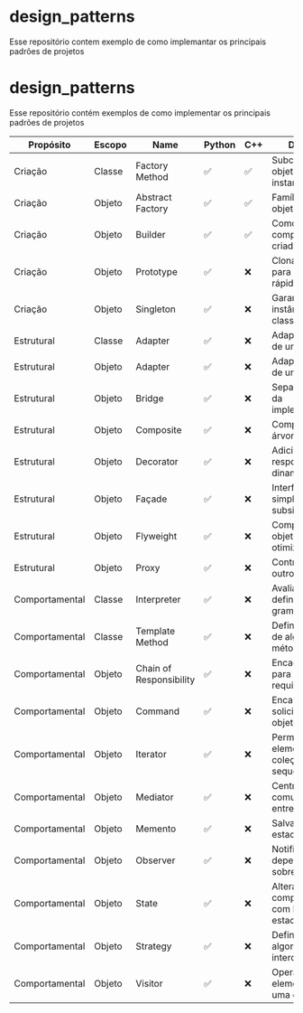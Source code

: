 # design_patterns
Esse repositório contem exemplo de como implemantar os principais padrões de projetos



# design_patterns
Esse repositório contém exemplos de como implementar os principais padrões de projetos

| Propósito     | Escopo  | Name                  | Python | C++  | Descrição                                      |
|--------------|---------|-----------------------|--------|------|------------------------------------------------|
| Criação      | Classe  | Factory Method        | ✅     | ✅   | Subclasse de objeto que é instanciada          |
| Criação      | Objeto  | Abstract Factory      | ✅     | ✅   | Famílias de objetos-produto                      |
| Criação      | Objeto  | Builder               | ✅     | ✅  | Como um objeto complexo é criado                 |
| Criação      | Objeto  | Prototype             | ✅     | ❌   | Clona objetos para criação rápida                |
| Criação      | Objeto  | Singleton             | ✅     | ❌   | Garante única instância de uma classe            |
| Estrutural   | Classe  | Adapter               | ✅     | ❌   | Adapta interface de uma classe                    |
| Estrutural   | Objeto  | Adapter               | ✅     | ❌   | Adapta interface de um objeto                     |
| Estrutural   | Objeto  | Bridge                | ✅     | ❌   | Separa abstração da implementação                 |
| Estrutural   | Objeto  | Composite             | ✅     | ❌   | Composição em árvore de objetos                   |
| Estrutural   | Objeto  | Decorator             | ✅     | ❌   | Adiciona responsabilidades dinamicamente          |
| Estrutural   | Objeto  | Façade                | ✅     | ❌   | Interface simplificada para subsistema             |
| Estrutural   | Objeto  | Flyweight             | ✅     | ❌   | Compartilha objetos para otimizar memória           |
| Estrutural   | Objeto  | Proxy                 | ✅     | ❌   | Controla acesso a outro objeto                      |
| Comportamental | Classe | Interpreter           | ✅     | ❌   | Avalia linguagem definida por gramática              |
| Comportamental | Classe | Template Method       | ✅     | ❌   | Define esqueleto de algoritmo em método base          |
| Comportamental | Objeto | Chain of Responsibility| ✅     | ❌   | Encadeia objetos para tratar requisições             |
| Comportamental | Objeto | Command               | ✅     | ❌   | Encapsula solicitação como objeto                      |
| Comportamental | Objeto | Iterator              | ✅     | ❌   | Permite acessar elementos de coleção sequencialmente  |
| Comportamental | Objeto | Mediator              | ✅     | ❌   | Centraliza comunicação entre objetos                  |
| Comportamental | Objeto | Memento               | ✅     | ❌   | Salva e restaura estado de objeto                      |
| Comportamental | Objeto | Observer              | ✅     | ❌   | Notifica dependentes sobre mudanças                    |
| Comportamental | Objeto | State                 | ✅     | ❌   | Altera comportamento com base no estado interno       |
| Comportamental | Objeto | Strategy              | ✅     | ❌   | Define família de algoritmos intercambiáveis           |
| Comportamental | Objeto | Visitor               | ✅     | ❌   | Operação sobre elementos de uma estrutura               |
